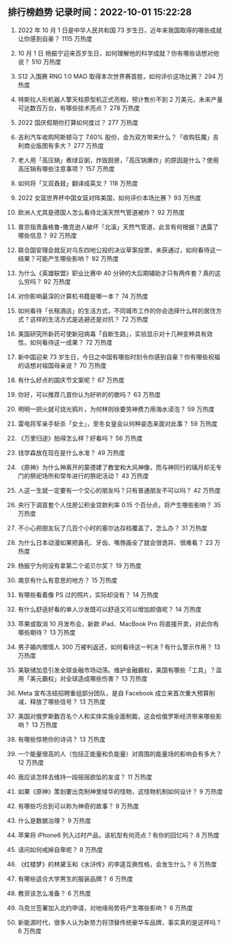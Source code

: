 
## 排行榜趋势 记录时间：2022-10-01 15:22:28
  
  1. 2022 年 10 月 1 日是中华人民共和国 73 岁生日，近年来我国取得的哪些成就让你感到自豪？ 1115 万热度
    
  2. 10 月 1 日 杨振宁迎来百岁生日，如何理解他的科学成就？你有哪些话想对他说？ 510 万热度
    
  3. S12 入围赛 RNG 1:0 MAD 取得本次世界赛首胜，如何评价这场比赛？ 294 万热度
    
  4. 特斯拉人形机器人擎天柱原型机正式亮相，预计售价不到 2 万美元，未来产量可达数百万台，有哪些技术亮点？ 278 万热度
    
  5. 2022 国庆假期你打算如何度过？ 277 万热度
    
  6. 吉利汽车收购阿斯顿马丁 7.60% 股份，会为双方带来什么？「收购狂魔」吉利商业版图有多大？ 277 万热度
    
  7. 老人用「高压锅」煮绿豆粥，炸毁厨房，「高压锅爆炸」的原因是什么？使用高压锅有哪些注意事项？ 157 万热度
    
  8. 如何将「又双叒叕」翻译成英文？ 118 万热度
    
  9. 2022 女篮世界杯中国女篮对阵美国，如何评价本场比赛？ 93 万热度
    
  10. 欧洲人尤其是德国人怎么看待北溪天然气管道被炸？ 92 万热度
    
  11. 普京指责盎格鲁-撒克逊人破坏「北溪」天然气管道，此言有何根据？透露了哪些信息？ 92 万热度
    
  12. 联合国安理会就反对乌东四地公投的决议草案投票，未获通过，如何看待这一结果？可能产生哪些影响？ 92 万热度
    
  13. 为什么《英雄联盟》职业比赛中 40 分钟的大后期辅助才只有两件套？真的这么穷吗？ 92 万热度
    
  14. 对你影响最深的计算机书籍是哪一本？ 74 万热度
    
  15. 如何看待「长租酒店」的生活方式，不同城市工作的你会选择什么样的居住方式？这样的生活方式是逃避还是对抗？ 72 万热度
    
  16. 美国研究所新药可使新冠病毒「自断生路」，实验显示对十几种变种具有效性，如何看待这一成果？ 72 万热度
    
  17. 新中国迎来 73 岁生日，今日之中国有哪些时刻令你感到自豪？你有哪些祝福的话想对祖国母亲说？ 70 万热度
    
  18. 有什么好点的国庆节文案呢？ 67 万热度
    
  19. 你好，可以推荐几首你认为好听的的歌吗？ 63 万热度
    
  20. 明明一把火就可烧光鸦片，为何林则徐要劳神费力用海水浸泡？ 59 万热度
    
  21. 雷电将军亲手斩杀「女士」，至冬女皇会以何种姿态来面对此事？ 59 万热度
    
  22. 《万里归途》拍得怎么样？好看吗？ 56 万热度
    
  23. 钱学森放在现在是什么水准？ 49 万热度
    
  24. 《原神》为什么神离开的蒙德建了教堂和大风神像，而与神同行的璃月却无专门的祭祀场所和常年进行的祭祀活动？ 43 万热度
    
  25. 人这一生就一定要有一个交心的朋友吗？只有普通朋友不可以吗？ 42 万热度
    
  26. 央行下调首套个人住房公积金贷款利率 0.15 个百分点，将产生哪些影响？ 35 万热度
    
  27. 不小心把朋友玩了几百个小时的塞尔达存档覆盖了，怎么办？ 31 万热度
    
  28. 为什么日本动漫如果把鼻孔、牙齿、嘴唇画全了就会很诡异、很难看？ 23 万热度
    
  29. 杨振宁为何没有拿第二个诺贝尔奖？ 19 万热度
    
  30. 南京有什么有意思的地方？ 15 万热度
    
  31. 有哪些看着像 PS 过的照片，实际却没有？ 14 万热度
    
  32. 有什么舒适好看的单人沙发既可以舒适又可以增加颜值呢？ 14 万热度
    
  33. 苹果或取消 10 月发布会，新款 iPad、MacBook Pro 将直接开卖，对此你有哪些期待？ 13 万热度
    
  34. 男子婚内赠情人 300 万被判返还，如何看待这一判决？有什么警示作用？ 13 万热度
    
  35. 美联储加息引发全球金融市场动荡。维护金融霸权，美国有哪些「工具」？滥用「美元霸权」对全球造成哪些伤害？ 13 万热度
    
  36. Meta 宣布冻结招聘重组部分团队，是自 Facebook 成立来首次重大预算削减，释放了哪些信号？ 13 万热度
    
  37. 美国对俄罗斯数百名个人和实体实施全面制裁，这会给俄罗斯经济带来哪些影响？ 13 万热度
    
  38. 有哪些惊艳你的诗词？ 13 万热度
    
  39. 一个能量很高的人（包括正能量和负能量）对周围的能量场的影响会有多大？ 12 万热度
    
  40. 我应该怎样去维持一段摇摇欲坠的友谊？ 11 万热度
    
  41. 如果《原神》策划要出克制神里绫华的怪物，这怪物机制如何设计？ 9 万热度
    
  42. 有哪些巧合到可以称为神奇的故事？ 9 万热度
    
  43. 什么是数据治理？ 9 万热度
    
  44. 苹果将 iPhone6 列入过时产品，该机型有何亮点？有你的回忆吗？ 8 万热度
    
  45. 请问如何戒掉自卑呢？ 8 万热度
    
  46. 《红楼梦》的林黛玉和《水浒传》的李逵互换性格，会发生什么？ 6 万热度
    
  47. 有哪些适合大学男生的服装品牌？ 6 万热度
    
  48. 教资该怎么准备？ 6 万热度
    
  49. 乌克兰签署加入北约申请，对地缘局势将产生哪些影响？ 6 万热度
    
  50. 新能源时代，很多人认为新势力将顶替传统豪华车品牌，事实真的是这样吗？ 6 万热度
    